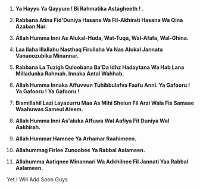 1.  **Ya Hayyu Ya Qayyum ! Bi Rahmatika Astagheeth !**
.
2.  **Rabbana Atina Fid'Duniya Hasana Wa Fil-Akhirati Hasana Wa Qina Azaban Nar.**

3.  **Allah Humma Inni As Alukal-Huda, Wat-Tuqa, Wal-Afafa, Wal-Ghina.**

4.  **Laa Ilaha Illallahu Nasthaq Firullaha Va Nas Alukal Jannata Vanaoozubika Minannar.**

5.  **Rabbana La Tuzigh Quloobana Ba'Da Idhz Hadaytana Wa Hab Lana Milladunka Rahmah. Innaka Antal Wahhab.**

6.  **Allah Humma Innaka Affuvvun Tuhibbulafva Faafu Anni. Ya Gafooru ! Ya Gafooru ! Ya Gafooru !**

7.  **Bismillahil Lazi Layazurru Maa As Mihi Sheiun Fil Arzi Wala Fis Samaae Waahuwas Sameul Aleem.**

8.  **Allah Humma Inni As'aluka Affuwa Wal Aafiya Fit Duniya Wal Aakhirah.**

9.  **Allah Hummar Hamnee Ya Arhamar Raahimeen.**

10. **Allahummag Firlee Zunoobee Ya Rabbal Aalameen.**

11. **Allahumma Aatiqnee Minannari Wa Adkhilnee Fil Jannati Yaa Rabbal Aalameen.**


Yet I Will Add Soon Guys 

